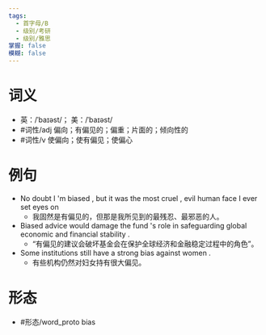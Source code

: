 ```yaml
---
tags:
  - 首字母/B
  - 级别/考研
  - 级别/雅思
掌握: false
模糊: false
---
```

# 词义
- 英：/ˈbaɪəst/； 美：/ˈbaɪəst/
- #词性/adj  偏向；有偏见的；偏重；片面的；倾向性的
- #词性/v  使偏向；使有偏见；使偏心
# 例句
- No doubt I 'm biased , but it was the most cruel , evil human face I ever set eyes on
	- 我固然是有偏见的，但那是我所见到的最残忍、最邪恶的人。
- Biased advice would damage the fund 's role in safeguarding global economic and financial stability .
	- “有偏见的建议会破坏基金会在保护全球经济和金融稳定过程中的角色”。
- Some institutions still have a strong bias against women .
	- 有些机构仍然对妇女持有很大偏见。
# 形态
- #形态/word_proto bias
